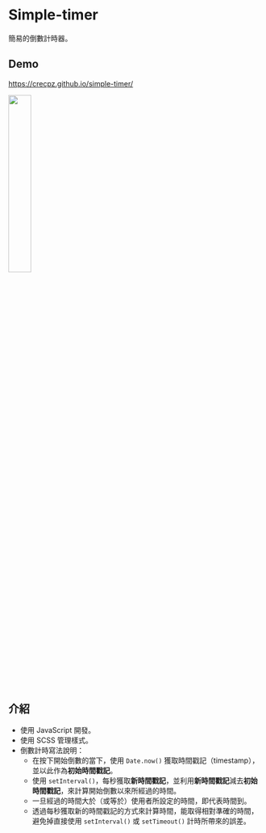 # Simple-timer
簡易的倒數計時器。

## Demo
https://crecpz.github.io/simple-timer/

<img src="https://user-images.githubusercontent.com/81663340/204438380-5f76c096-7cf8-4fcc-9e30-52bc2a05ce00.png" width="30%"/>

## 介紹
- 使用 JavaScript 開發。
- 使用 SCSS 管理樣式。
- 倒數計時寫法說明：
  - 在按下開始倒數的當下，使用 `Date.now()` 獲取時間戳記（timestamp），並以此作為**初始時間戳記**。
  - 使用 `setInterval()`，每秒獲取**新時間戳記**，並利用**新時間戳記**減去**初始時間戳記**，來計算開始倒數以來所經過的時間。
  - 一旦經過的時間大於（或等於）使用者所設定的時間，即代表時間到。
  - 透過每秒獲取新的時間戳記的方式來計算時間，能取得相對準確的時間，避免掉直接使用 `setInterval()` 或  `setTimeout()` 計時所帶來的誤差。
